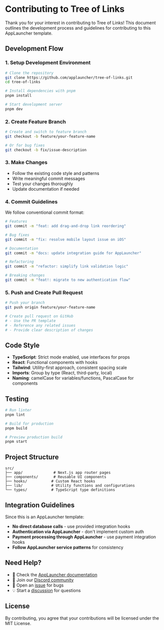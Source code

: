 # Contributing to Tree of Links

Thank you for your interest in contributing to Tree of Links! This document outlines the development process and guidelines for contributing to this AppLauncher template.

## Development Flow

### 1. Setup Development Environment

```bash
# Clone the repository
git clone https://github.com/applauncher/tree-of-links.git
cd tree-of-links

# Install dependencies with pnpm
pnpm install

# Start development server
pnpm dev
```

### 2. Create Feature Branch

```bash
# Create and switch to feature branch
git checkout -b feature/your-feature-name

# Or for bug fixes
git checkout -b fix/issue-description
```

### 3. Make Changes

- Follow the existing code style and patterns
- Write meaningful commit messages
- Test your changes thoroughly
- Update documentation if needed

### 4. Commit Guidelines

We follow conventional commit format:

```bash
# Features
git commit -m "feat: add drag-and-drop link reordering"

# Bug fixes
git commit -m "fix: resolve mobile layout issue on iOS"

# Documentation
git commit -m "docs: update integration guide for AppLauncher"

# Refactoring
git commit -m "refactor: simplify link validation logic"

# Breaking changes
git commit -m "feat!: migrate to new authentication flow"
```

### 5. Push and Create Pull Request

```bash
# Push your branch
git push origin feature/your-feature-name

# Create pull request on GitHub
# - Use the PR template
# - Reference any related issues
# - Provide clear description of changes
```

## Code Style

- **TypeScript**: Strict mode enabled, use interfaces for props
- **React**: Functional components with hooks
- **Tailwind**: Utility-first approach, consistent spacing scale
- **Imports**: Group by type (React, third-party, local)
- **Naming**: camelCase for variables/functions, PascalCase for components

## Testing

```bash
# Run linter
pnpm lint

# Build for production
pnpm build

# Preview production build
pnpm start
```

## Project Structure

```
src/
├── app/              # Next.js app router pages
├── components/       # Reusable UI components
├── hooks/           # Custom React hooks
├── lib/             # Utility functions and configurations
└── types/           # TypeScript type definitions
```

## Integration Guidelines

Since this is an AppLauncher template:

- **No direct database calls** - use provided integration hooks
- **Authentication via AppLauncher** - don't implement custom auth
- **Payment processing through AppLauncher** - use payment integration hooks
- **Follow AppLauncher service patterns** for consistency

## Need Help?

- 📖 Check the [AppLauncher documentation](https://applauncher.dev/docs)
- 💬 Join our [Discord community](https://discord.gg/applauncher)
- 🐛 Open an [issue](https://github.com/applauncher/tree-of-links/issues) for bugs
- 💡 Start a [discussion](https://github.com/applauncher/tree-of-links/discussions) for questions

## License

By contributing, you agree that your contributions will be licensed under the MIT License.

